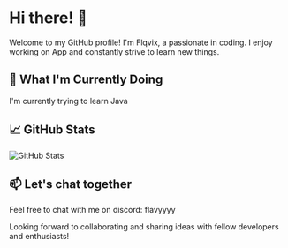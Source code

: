 # Hi there! 👋

Welcome to my GitHub profile! I'm Flqvix, a passionate in coding. I enjoy working on App and constantly strive to learn new things.

## 🔭 What I'm Currently Doing

I'm currently trying to learn Java

## 📈 GitHub Stats

![GitHub Stats](https://streak-stats.demolab.com/?user=Flqvix&theme=dark&hide_border=true&ring=FFA117&fire=FFA117&currStreakLabel=FFA117)

## 📫 Let's chat together

Feel free to chat with me on discord: flavyyyy

Looking forward to collaborating and sharing ideas with fellow developers and enthusiasts!
